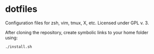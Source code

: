 # dotfiles

Configuration files for zsh, vim, tmux, X, etc. Licensed under GPL v. 3.

After cloning the repository, create symbolic links to your home folder using:

    ./install.sh

